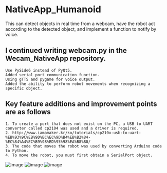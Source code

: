 # NativeApp_Humanoid
This can detect objects in real time from a webcam, have the robot act according to the detected object, and implement a function to notify by voice.

## I continued writing webcam.py in the Wecam_NativeApp repository.
    Use PySide6 instead of PyQt5.
    Added serial port communication function.
    Using gTTS and pygame for voice output.
    Added the ability to perform robot movements when recognizing a specific object.

## Key feature additions and improvement points are as follows
    1. To create a port that does not exist on the PC, a USB to UART converter called cp2104 was used and a driver is required. 
    2. http://www.iamamaker.kr/ko/tutorials/cp210x-usb-to-uart-%EB%93%9C%EB%9D%BC%EC%9D%B4%EB%B2%84-%EC%84%A4%EC%B9%98%ED%95%98%EA%B8%B0/
    3. The code that moves the robot was used by converting Arduino code to Python.
    4. To move the robot, you must first obtain a SerialPort object.
    
![image](https://github.com/BinnieJoe/NativeApp_Humanoid/assets/167211454/a4cf6e85-67ff-4a28-a71d-4a6bcda9a399)
![image](https://github.com/BinnieJoe/NativeApp_Humanoid/assets/167211454/46c75db4-b65e-4b07-82ca-ed6544b74640)
![image](https://github.com/BinnieJoe/NativeApp_Humanoid/assets/167211454/1c852012-548c-4da7-a363-47caac10918e)
